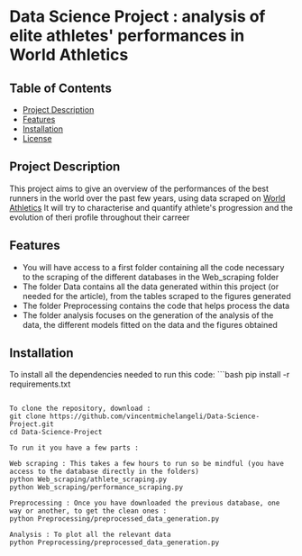 # Data Science Project : analysis of elite athletes' performances in World Athletics

## Table of Contents
- [Project Description](#project-description)
- [Features](#features)
- [Installation](#installation)
- [License](#license)

## Project Description
This project aims to give an overview of the performances of the best runners in the world over the past few years, using data scraped on [World Athletics](https://worldathletics.org/) 
It will try to characterise and quantify athlete's progression and the evolution of theri profile throughout their carreer

## Features
- You will have access to a first folder containing all the code necessary to the scraping of the different databases in the Web_scraping folder
- The folder Data contains all the data generated within this project (or needed for the article), from the tables scraped to the figures generated
- The folder Preprocessing contains the code that helps process the data
- The folder analysis focuses on the generation of the analysis of the data, the different models fitted on the data and the figures obtained

## Installation

To install all the dependencies needed to run this code:
    ```bash
    pip install -r requirements.txt
   
 ```

To clone the repository, download : 
git clone https://github.com/vincentmichelangeli/Data-Science-Project.git
cd Data-Science-Project

To run it you have a few parts : 

Web scraping : This takes a few hours to run so be mindful (you have access to the database directly in the folders)
python Web_scraping/athlete_scraping.py
python Web_scraping/performance_scraping.py 

Preprocessing : Once you have downloaded the previous database, one way or another, to get the clean ones :
python Preprocessing/preprocessed_data_generation.py

Analysis : To plot all the relevant data
python Preprocessing/preprocessed_data_generation.py





